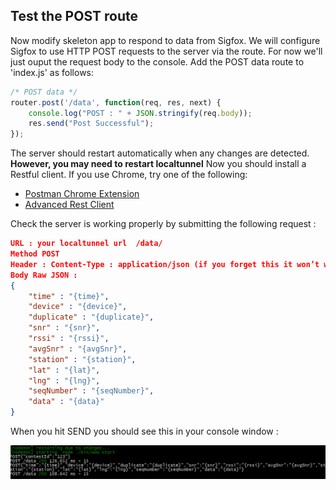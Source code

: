 ## Test the POST route

Now modify skeleton app to respond to data from Sigfox. 
We will configure Sigfox to use HTTP POST requests to the server via the </data> route.
For now we'll just ouput the request body to the console. 
Add the POST data route to 'index.js' as follows:

```javascript
/* POST data */
router.post('/data', function(req, res, next) {
    console.log("POST : " + JSON.stringify(req.body));
    res.send("Post Successful");
});
```

The server should restart automatically when any changes are detected. **However, you may need to restart localtunnel**
Now you should install a Restful client. If you use Chrome, try one of the following:
- [Postman Chrome Extension](https://chrome.google.com/webstore/detail/postman/fhbjgbiflinjbdggehcddcbncdddomop)
- [Advanced Rest Client](https://chrome.google.com/webstore/detail/advanced-rest-client/hgmloofddffdnphfgcellkdfbfbjeloo)

Check the server is working properly by submitting the following request :

```json
URL : your localtunnel url  /data/
Method POST
Header : Content-Type : application/json (if you forget this it won’t work)
Body Raw JSON :
{
	"time" : "{time}",
	"device" : "{device}",
	"duplicate" : "{duplicate}",
	"snr" : "{snr}",
	"rssi" : "{rssi}",
	"avgSnr" : "{avgSnr}",
	"station" : "{station}",
	"lat" : "{lat}",
	"lng" : "{lng}",
	"seqNumber" : "{seqNumber}",
	"data" : "{data}"
}
```

When you hit SEND you should see this in your console window :

![Post Data](./img/post.png)

